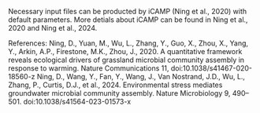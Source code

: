 Necessary input files can be producted by iCAMP (Ning et al., 2020) with default parameters.
More detials about iCAMP can be found in Ning et al., 2020 and Ning et al., 2024.

References:
Ning, D., Yuan, M., Wu, L., Zhang, Y., Guo, X., Zhou, X., Yang, Y., Arkin, A.P., Firestone, M.K., Zhou, J., 2020. A quantitative framework reveals ecological drivers of grassland microbial community assembly in response to warming. Nature Communications 11, doi:10.1038/s41467-020-18560-z
Ning, D., Wang, Y., Fan, Y., Wang, J., Van Nostrand, J.D., Wu, L., Zhang, P., Curtis, D.J., et al., 2024. Environmental stress mediates groundwater microbial community assembly. Nature Microbiology 9, 490–501. doi:10.1038/s41564-023-01573-x
